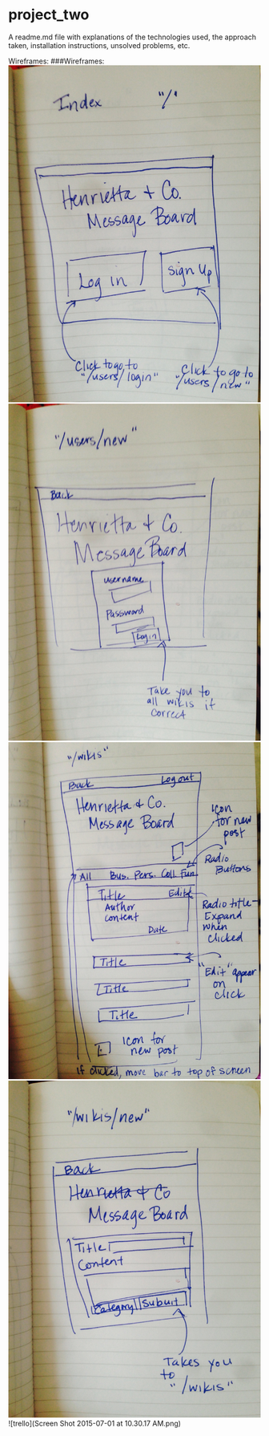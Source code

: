 # project_two
A readme.md file with explanations of the technologies used, the approach taken, installation instructions, unsolved problems, etc.

Wireframes:
###Wireframes:
![wireframe1](wireframe1.jpg)
![wireframe2](wireframe2.jpg)
![wireframe3](wireframe3.jpg)
![wireframe4](wireframe4.jpg)
![trello](Screen Shot 2015-07-01 at 10.30.17 AM.png)
